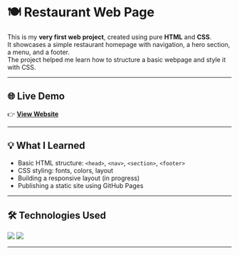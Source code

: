 # 🍽️ Restaurant Web Page

This is my **very first web project**, created using pure **HTML** and **CSS**.  
It showcases a simple restaurant homepage with navigation, a hero section, a menu, and a footer.  
The project helped me learn how to structure a basic webpage and style it with CSS.

---

## 🌐 Live Demo

👉 [**View Website**](https://jirachaporn.github.io/restaurant_web_page/)

---

## 💡 What I Learned

- Basic HTML structure: `<head>`, `<nav>`, `<section>`, `<footer>`
- CSS styling: fonts, colors, layout
- Building a responsive layout (in progress)
- Publishing a static site using GitHub Pages

---

## 🛠️ Technologies Used

<p align="left">
  <img src="https://img.shields.io/badge/HTML-F06529?style=for-the-badge&logo=html5&logoColor=white" />
  <img src="https://img.shields.io/badge/CSS-2965f1?style=for-the-badge&logo=css3&logoColor=white" />
</p>

---
